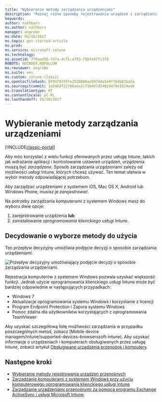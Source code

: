 ```yaml
---
title: "Wybieranie metody zarządzania urządzeniami"
description: "Poznaj różne sposoby rejestrowania urządzeń i zarządzania nimi."
keywords: 
author: nathbarn
ms.author: nathbarn
manager: angrobe
ms.date: 02/16/2017
ms.topic: get-started-article
ms.prod: 
ms.service: microsoft-intune
ms.technology: 
ms.assetid: 770aad50-fd7a-4cf1-a793-f95fe47fc3f8
ROBOTS: NOINDEX,NOFOLLOW
ms.reviewer: angrobe
ms.suite: ems
ms.custom: intune-classic
ms.openlocfilehash: 8f04793f6fe2526088aa5074da5e9ff04b82ba5a
ms.sourcegitcommit: 1a54bdf22786aea1cf1b497d54024470e1024aeb
ms.translationtype: HT
ms.contentlocale: pl-PL
ms.lasthandoff: 10/10/2017
---
```

# <a name="choose-how-to-manage-devices"></a>Wybieranie metody zarządzania urządzeniami

[!INCLUDE[classic-portal](../includes/classic-portal.md)]

Aby móc korzystać z wielu funkcji oferowanych przez usługę Intune, takich jak wdrażanie aplikacji i kontrolowanie ustawień urządzeń, urządzenia muszą być *zarządzane*. Sposób zarządzania urządzeniami zależy od możliwości usługi Intune, których chcesz używać. Ten temat ułatwia w wybór metody odpowiadającej potrzebom.

Aby zarządzać urządzeniami z systemem iOS, Mac OS X, Android lub Windows Phone, musisz je *zarejestrować*.

Na potrzeby zarządzania komputerami z systemem Windows masz do wyboru dwie opcje:

1. zarejestrowanie urządzenia **lub**
2. zainstalowanie *oprogramowania klienckiego usługi Intune*.

## <a name="decide-which-method-to-use"></a>Decydowanie o wyborze metody do użycia
Ten przepływ decyzyjny umożliwia podjęcie decyzji o sposobie zarządzania urządzeniami.

![Przepływ decyzyjny umożliwiający podjęcie decyzji o sposobie zarządzania urządzeniami.](./media/choose-manage-method.png)

Rejestracja komputerów z systemem Windows pozwala uzyskać większość funkcji. Jednak użycie oprogramowania klienckiego usługi Intune może być bardziej odpowiednie w następujących przypadkach:

- Windows 7
- Aktualizacje oprogramowania systemu Windows i korzystanie z licencji
- Program Endpoint Protection i Zapora systemu Windows
- Pomoc zdalna dla użytkowników korzystających z oprogramowania TeamViewer

Aby uzyskać szczegółową listę możliwości zarządzania w przypadku poszczególnych metod, zobacz [Mobile device managem/intune/supported-devices-browserssoft-intune).
Aby uzyskać informacje o urządzeniach i komputerach obsługiwanych przez usługę Intune, zobacz artykuł [Obsługiwane urządzenia przenośne i komputery](/intune/supported-devices-browsers#intune-supported-devices).

## <a name="next-steps"></a>Następne kroki

- [Wybieranie metody rejestrowania urządzeń przenośnych](/intune-classic/get-started/choose-how-to-enroll-devices1)
- [Zarządzanie komputerami z systemem Windows przy użyciu komputerowego oprogramowania klienckiego usługi Intune](/intune-classic/deploy-use/manage-windows-pcs-with-microsoft-intune)
- [Zarządzanie urządzeniami przenośnymi za pomocą programu Exchange ActiveSync i usługi Microsoft Intune](/intune-classic/deploy-use/mobile-device-management-with-exchange-activesync-and-microsoft-intune).
